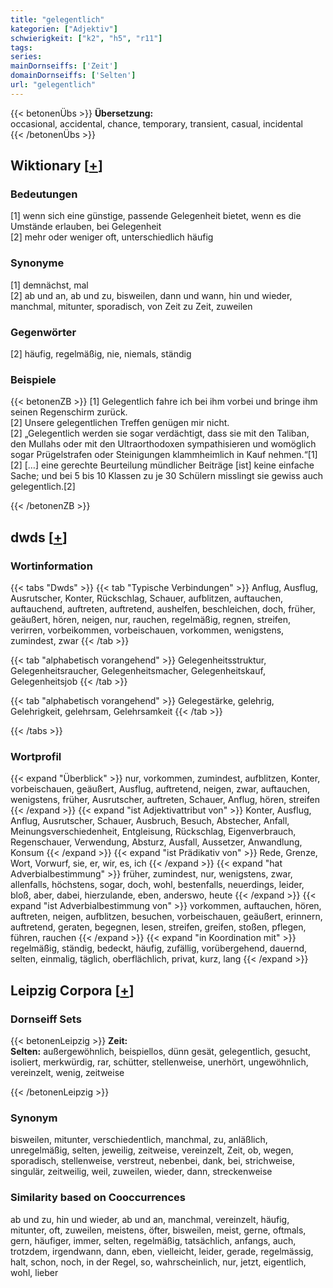 ```yaml
---
title: "gelegentlich"
kategorien: ["Adjektiv"]
schwierigkeit: ["k2", "h5", "r11"]
tags:
series:
mainDornseiffs: ['Zeit']
domainDornseiffs: ['Selten']
url: "gelegentlich"
---
```


{{< betonenÜbs >}}
**Übersetzung:**  
occasional, accidental, chance, temporary, transient, casual, incidental  
{{< /betonenÜbs >}}

## Wiktionary [[+](https://de.wiktionary.org/wiki/gelegentlich)]

### Bedeutungen
[1] wenn sich eine günstige, passende Gelegenheit bietet, wenn es die Umstände erlauben, bei Gelegenheit  
[2] mehr oder weniger oft, unterschiedlich häufig  

### Synonyme
[1] demnächst, mal  
[2] ab und an, ab und zu, bisweilen, dann und wann, hin und wieder, manchmal, mitunter, sporadisch, von Zeit zu Zeit, zuweilen  

### Gegenwörter
[2] häufig, regelmäßig, nie, niemals, ständig  

### Beispiele
{{< betonenZB >}}
[1] Gelegentlich fahre ich bei ihm vorbei und bringe ihm seinen Regenschirm zurück.  
[2] Unsere gelegentlichen Treffen genügen mir nicht.  
[2] „Gelegentlich werden sie sogar verdächtigt, dass sie mit den Taliban, den Mullahs oder mit den Ultraorthodoxen sympathisieren und womöglich sogar Prügelstrafen oder Steinigungen klammheimlich in Kauf nehmen.“[1]  
[2] […] eine gerechte Beurteilung mündlicher Beiträge [ist] keine einfache Sache; und bei 5 bis 10 Klassen zu je 30 Schülern misslingt sie gewiss auch gelegentlich.[2]  

{{< /betonenZB >}}


## dwds [[+](https://www.dwds.de/wb/gelegentlich)]

### Wortinformation
{{< tabs "Dwds" >}}
{{< tab "Typische Verbindungen" >}}
Anflug, Ausflug, Ausrutscher, Konter, Rückschlag, Schauer, aufblitzen, auftauchen, auftauchend, auftreten, auftretend, aushelfen, beschleichen, doch, früher, geäußert, hören, neigen, nur, rauchen, regelmäßig, regnen, streifen, verirren, vorbeikommen, vorbeischauen, vorkommen, wenigstens, zumindest, zwar
{{< /tab >}}

{{< tab "alphabetisch vorangehend" >}}
Gelegenheitsstruktur, Gelegenheitsraucher, Gelegenheitsmacher, Gelegenheitskauf, Gelegenheitsjob
{{< /tab >}}

{{< tab "alphabetisch vorangehend" >}}
Gelegestärke, gelehrig, Gelehrigkeit, gelehrsam, Gelehrsamkeit
{{< /tab >}}

{{< /tabs >}}

### Wortprofil
{{< expand "Überblick" >}} nur, vorkommen, zumindest, aufblitzen, Konter, vorbeischauen, geäußert, Ausflug, auftretend, neigen, zwar, auftauchen, wenigstens, früher, Ausrutscher, auftreten, Schauer, Anflug, hören, streifen {{< /expand >}}
{{< expand "ist Adjektivattribut von" >}} Konter, Ausflug, Anflug, Ausrutscher, Schauer, Ausbruch, Besuch, Abstecher, Anfall, Meinungsverschiedenheit, Entgleisung, Rückschlag, Eigenverbrauch, Regenschauer, Verwendung, Absturz, Ausfall, Aussetzer, Anwandlung, Konsum {{< /expand >}}
{{< expand "ist Prädikativ von" >}} Rede, Grenze, Wort, Vorwurf, sie, er, wir, es, ich {{< /expand >}}
{{< expand "hat Adverbialbestimmung" >}} früher, zumindest, nur, wenigstens, zwar, allenfalls, höchstens, sogar, doch, wohl, bestenfalls, neuerdings, leider, bloß, aber, dabei, hierzulande, eben, anderswo, heute {{< /expand >}}
{{< expand "ist Adverbialbestimmung von" >}} vorkommen, auftauchen, hören, auftreten, neigen, aufblitzen, besuchen, vorbeischauen, geäußert, erinnern, auftretend, geraten, begegnen, lesen, streifen, greifen, stoßen, pflegen, führen, rauchen {{< /expand >}}
{{< expand "in Koordination mit" >}} regelmäßig, ständig, bedeckt, häufig, zufällig, vorübergehend, dauernd, selten, einmalig, täglich, oberflächlich, privat, kurz, lang {{< /expand >}}

## Leipzig Corpora [[+](https://corpora.uni-leipzig.de/en/res?word=gelegentlich&corpusId=deu_newscrawl-public_2018)]

### Dornseiff Sets
{{< betonenLeipzig >}}
**Zeit:**  
**Selten:** außergewöhnlich, beispiellos, dünn gesät, gelegentlich, gesucht, isoliert, merkwürdig, rar, schütter, stellenweise, unerhört, ungewöhnlich, vereinzelt, wenig, zeitweise  

{{< /betonenLeipzig >}}

### Synonym
bisweilen, mitunter, verschiedentlich, manchmal, zu, anläßlich, unregelmäßig, selten, jeweilig, zeitweise, vereinzelt, Zeit, ob, wegen, sporadisch, stellenweise, verstreut, nebenbei, dank, bei, strichweise, singulär, zeitweilig, weil, zuweilen, wieder, dann, streckenweise


### Similarity based on Cooccurrences
ab und zu, hin und wieder, ab und an, manchmal, vereinzelt, häufig, mitunter, oft, zuweilen, meistens, öfter, bisweilen, meist, gerne, oftmals, gern, häufiger, immer, selten, regelmäßig, tatsächlich, anfangs, auch, trotzdem, irgendwann, dann, eben, vielleicht, leider, gerade, regelmässig, halt, schon, noch, in der Regel, so, wahrscheinlich, nur, jetzt, eigentlich, wohl, lieber

